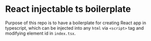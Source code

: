 # React injectable ts boilerplate

Purpose of this repo is to have a boilerplate for creating React app in typescript,
which can be injected into any `html` via `<script>` tag and modifying element id in `index.tsx`.
